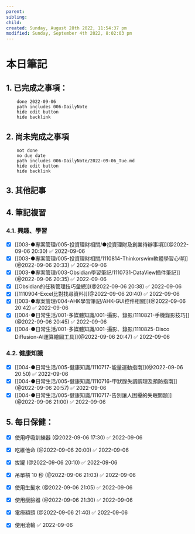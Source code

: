 ```yaml
---
parent: 
sibling: 
child: 
created: Sunday, August 28th 2022, 11:54:37 pm
modified: Sunday, September 4th 2022, 8:02:03 pm
---
```

# 本日筆記

## 1. 已完成之事項：
```tasks
	done 2022-09-06
	path includes 006-DailyNote
	hide edit button 
	hide backlink
```

## 2. 尚未完成之事項
```tasks
	not done
	no due date
	path includes 006-DailyNote/2022-09-06_Tue.md
	hide edit button 
	hide backlink
```

## 3. 其他記事

## 4. 筆記複習
### 4.1. 興趣、學習
- [x] [[003-●專案管理/005-投資理財相關/●投資理財及創業待辦事項]](@2022-09-06 20:30) ✅ 2022-09-06
- [x] [[003-●專案管理/005-投資理財相關/1110814-Thinkorswim軟體學習心得]](@2022-09-06 20:33) ✅ 2022-09-06
- [x] [[003-●專案管理/003-Obsidian學習筆記/1110731-DataView插件筆記]](@2022-09-06 20:35) ✅ 2022-09-06
- [x] [[Obsidian的任務管理技巧彙總]](@2022-09-06 20:38) ✅ 2022-09-06
- [x] [[1110904-Excel比對找尋資料]](@2022-09-06 20:40) ✅ 2022-09-06
- [x] [[003-●專案管理/004-AHK學習筆記/AHK-GUI控件相關]](@2022-09-06 20:42) ✅ 2022-09-06
- [x] [[004-●日常生活/001-多媒體知識/001-攝影、錄影/1110821-手機錄影技巧]](@2022-09-06 20:45) ✅ 2022-09-06
- [x] [[004-●日常生活/001-多媒體知識/001-攝影、錄影/1110825-Disco Diffusion-AI運算繪圖工具]](@2022-09-06 20:47) ✅ 2022-09-06

### 4.2. 健康知識
- [x] [[004-●日常生活/005-健康知識/1110717-能量運動指南]](@2022-09-06 20:50) ✅ 2022-09-06
- [x] [[004-●日常生活/005-健康知識/1110716-甲狀腺失調調理及預防指南]](@2022-09-06 20:57) ✅ 2022-09-06
- [x] [[004-●日常生活/005-健康知識/1110717-告別讓人困擾的失眠問題]](@2022-09-06 21:00) ✅ 2022-09-06

## 5. 每日保健：
- [x] 使用呼吸訓練器 (@2022-09-06 17:30) ✅ 2022-09-06
- [x] 吃維他命 (@2022-09-06 20:00) ✅ 2022-09-06
- [x] 拔罐 (@2022-09-06 20:10) ✅ 2022-09-06
- [x] 吊單槓 10 秒 (@2022-09-06 21:03) ✅ 2022-09-06
- [x] 使用生髮水 (@2022-09-06 21:05) ✅ 2022-09-06
- [x] 使用瘦臉器 (@2022-09-06 21:30) ✅ 2022-09-06
- [x] 電療額頭 (@2022-09-06 21:40) ✅ 2022-09-06
- [x] 使用滾輪 ✅ 2022-09-06


